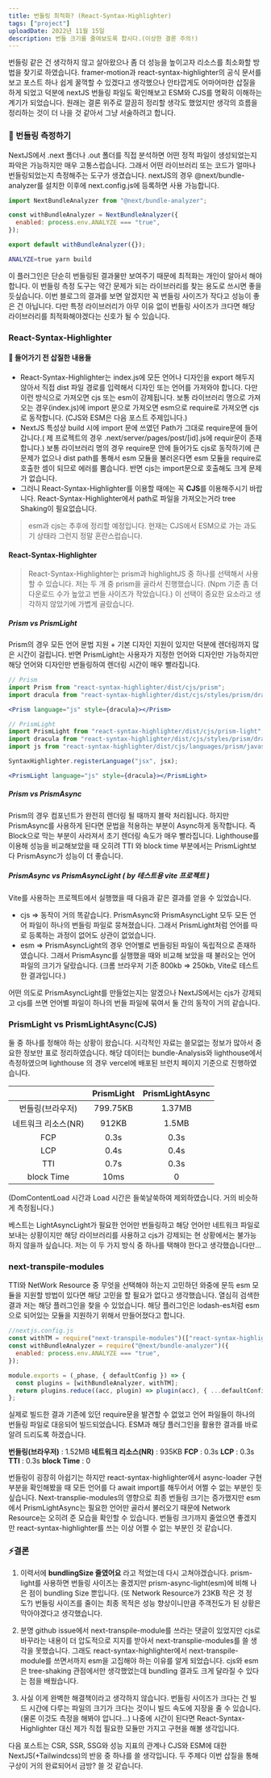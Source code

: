 ```yaml
---
title: 번들링 최적화? (React-Syntax-Highlighter)
tags: ["project"]
uploadDate: 2022년 11월 15일
description: 번들 크기를 줄여보도록 합시다.(이상한 결론 주의!)
---
```


번들링 같은 건 생각하지 않고 살아왔으나 좀 더 성능을 높이고자 리소스를 최소화할 방법을 찾기로 하였습니다. framer-motion과 react-syntax-highlighter의 공식 문서를 보고 포스트 하나 쉽게 꿀꺽할 수 있겠다고 생각했으나 안타깝게도 어마어마한 삽질을 하게 되었고 덕분에 nextJS 번들링 파일도 확인해보고 ESM와 CJS를 명확히 이해하는 계기가 되었습니다. 원래는 결론 위주로 깔끔히 정리할 생각도 했었지만 생각의 흐름을 정리하는 것이 더 나을 것 같아서 그냥 서술하려고 합니다.


### 🧐 번들링 측정하기

NextJS에서 .next 폴더나 .out 폴더를 직접 분석하면 어떤 정적 파일이 생성되었는지 파악은 가능하지만 매우 고통스럽습니다. 그래서 어떤 라이브러리 또는 코드가 얼마나 번들링되었는지 측정해주는 도구가 생겼습니다. nextJS의 경우 @next/bundle-analyzer를 설치한 이후에 next.config.js에 등록하면 사용 가능합니다.

```js
import NextBundleAnalyzer from "@next/bundle-analyzer";

const withBundleAnalyzer = NextBundleAnalyzer({
  enabled: process.env.ANALYZE === "true",
});

export default withBundleAnalyzer({});
```

```bash
ANALYZE=true yarn build
```

이 플러그인은 단순히 번들링된 결과물만 보여주기 때문에 최적화는 개인이 알아서 해야 합니다. 이 번들링 측정 도구는 약간 문제가 되는 라이브러리를 찾는 용도로 쓰시면 좋을 듯싶습니다. 이번 블로그의 결과를 보면 알겠지만 꼭 번들링 사이즈가 작다고 성능이 좋은 건 아닙니다. 다만 특정 라이브러리가 아무 이유 없이 번들링 사이즈가 크다면 해당 라이브러리를 최적화해야겠다는 신호가 될 수 있습니다.



### React-Syntax-Highlighter

#### 🔧 들어가기 전 삽질한 내용들

* React-Syntax-Highlighter는 index.js에 모든 언어나 디자인을 export 해두지 않아서 직접 dist 파일 경로를 입력해서 디자인 또는 언어를 가져와야 합니다. 다만 이런 방식으로 가져오면 cjs 또는 esm이 강제됩니다. 보통 라이브러리 명으로 가져오는 경우(index.js)에 import 문으로 가져오면 esm으로 require로 가져오면 cjs로 동작합니다. (CJS와 ESM은 다음 포스트 주제입니다.)
* NextJS 특성상 build 시에 import 문에 쓰였던 Path가 그대로 require문에 들어갑니다.( 제 프로젝트의 경우 .next/server/pages/post/[id].js에 requir문이 존재합니다.) 보통 라이브러리 명의 경우 require문 안에 들어가도 cjs로 동작하기에 큰 문제가 없으나 dist path를 통해서 esm 모듈을 불러온다면 esm 모듈을 require로 호출한 셈이 되므로 에러를 뿜습니다. 반면 cjs는 import문으로 호출해도 크게 문제가 없습니다.
* 그러니 React-Syntax-Highlighter를 이용할 때에는 꼭 **CJS**를 이용해주시기 바랍니다. React-Syntax-Highlighter에서 path로 파일을 가져오는거라 tree Shaking이 필요없습니다. 

> esm과 cjs는 추후에 정리할 예정입니다. 현재는 CJS에서 ESM으로 가는 과도기 상태라 그런지 정말 혼란스럽습니다. 

#### React-Syntax-Highlighter

> React-Syntax-Highlighter는 prism과 highlightJS 중 하나를 선택해서 사용할 수 있습니다. 저는 두 개 중 prism을 골라서 진행했습니다. (Npm 기준 좀 더 다운로드 수가 높았고 번들 사이즈가 작았습니다.) 이 선택이 중요한 요소라고 생각하지 않았기에 가볍게 골랐습니다.

##### Prism vs PrismLight

Prism의 경우 모든 언어 문법 지원 + 기본 디자인 지원이 있지만 덕분에 렌더링까지 많은 시간이 걸립니다. 반면 PrismLight는 사용자가 지정한 언어와 디자인만 가능하지만 해당 언어와 디자인만 번들링하여 렌더링 시간이 매우 빨라집니다.
```jsx
// Prism
import Prism from "react-syntax-highlighter/dist/cjs/prism";
import dracula from "react-syntax-highlighter/dist/cjs/styles/prism/dracula";

<Prism language="js" style={dracula}></Prism>

// PrismLight
import PrismLight from "react-syntax-highlighter/dist/cjs/prism-light";
import dracula from "react-syntax-highlighter/dist/cjs/styles/prism/dracula";
import js from "react-syntax-highlighter/dist/cjs/languages/prism/javascript";

SyntaxHighlighter.registerLanguage("jsx", jsx);

<PrismLight language="js" style={dracula}></PrismLight>
```



##### Prism vs PrismAsync

Prism의 경우 컴포넌트가 완전히 렌더링 될 때까지 블락 처리됩니다. 하지만 PrismAsync를 사용하게 된다면 문법을 적용하는 부분이 Async하게 동작합니다. 즉 Block으로 막는 부분이 사라져서 초기 렌더링 속도가 매우 빨라집니다. Lighthouse를 이용해 성능을 비교해보았을 때 오히려 TTI 와 block time 부분에서는 PrismLight보다 PrismAsync가 성능이 더 좋습니다.


##### PrismAsync vs PrismAsyncLight ( by 테스트용 vite 프로젝트 )

Vite를 사용하는 프로젝트에서 실행했을 때 다음과 같은 결과를 얻을 수 있었습니다.

* cjs  => 동작이 거의 똑같습니다. PrismAsync와 PrismAsyncLight 모두 모든 언어 파일이 하나의 번들링 파일로 뭉쳐졌습니다. 그래서 PrismLight처럼 언어를 따로 등록하는 과정이 없어도 상관이 없었습니다.
* esm => PrismAsyncLight의 경우 언어별로 번들링된 파일이 독립적으로 존재하였습니다. 그래서 PrismAsync를 실행했을 때와 비교해 보았을 때 불러오는 언어 파일의 크기가 달랐습니다. (크롬 브라우저 기준 800kb => 250kb, Vite로 테스트한 결과입니다.) 

어떤 의도로 PrismAsyncLight를 만들었는지는 알겠으나 NextJS에서는 cjs가 강제되고 cjs를 쓰면 언어별 파일이 하나의 번들 파일에 묶여서 둘 간의 동작이 거의 같습니다. 



### PrismLight vs PrismLightAsync(CJS)

둘 중 하나를 정해야 하는 상황이 왔습니다. 시각적인 자료는 쓸모없는 정보가 많아서 중요한 정보만 표로 정리하였습니다. 해당 데이터는 bundle-Analysis와 lighthouse에서 측정하였으며 lighthouse 의 경우 vercel에 배포된 브런치 페이지 기준으로 진행하였습니다.

|                     | PrismLight | PrismLightAsync |
| :-----------------: | :--------: | :-------------: |
|  번들링(브라우저)   |  799.75KB  |     1.37MB      |
| 네트워크 리소스(NR) |   912KB    |      1.5MB      |
|         FCP         |    0.3s    |      0.3s       |
|         LCP         |    0.4s    |      0.4s       |
|         TTI         |    0.7s    |      0.3s       |
|     block Time      |    10ms    |        0        |

(DomContentLoad 시간과 Load 시간은 들쑥날쑥하여 제외하였습니다. 거의 비슷하게 측정됩니다.)

베스트는 LightAsyncLight가 필요한 언어만 번들링하고 해당 언어만 네트워크 파일로 보내는 상황이지만 해당 라이브러리를 사용하고 cjs가 강제되는 현 상황에서는 불가능하지 않을까 싶습니다. 저는 이 두 가지 방식 중 하나를 택해야 한다고 생각했습니다만...



### next-transpile-modules

TTI와 NetWork Resource 중 무엇을 선택해야 하는지 고민하던 와중에 문득 esm 모듈을 지원할 방법이 있다면 해당 고민을 할 필요가 없다고 생각했습니다. 열심히 검색한 결과 저는 해당 플러그인을 찾을 수 있었습니다. 해당 플러그인은 lodash-es처럼 esm으로 되어있는 모듈을 지원하기 위해서 만들어졌다고 합니다.

```js
//nextjs.config.js
const withTM = require("next-transpile-modules")(["react-syntax-highlighter"]);
const withBundleAnalyzer = require("@next/bundle-analyzer")({
  enabled: process.env.ANALYZE === "true",
});

module.exports = (_phase, { defaultConfig }) => {
  const plugins = [withBundleAnalyzer, withTM];
  return plugins.reduce((acc, plugin) => plugin(acc), { ...defaultConfig });
};
```

실제로 빌드한 결과 기존에 있던 require문을 발견할 수 없었고 언어 파일들이 하나의 번들링 파일로 대응되어 빌드되었습니다. ESM과 해당 플러그인을 활용한 결과를 바로 알려 드리도록 하겠습니다.

**번들링(브라우저)** : 1.52MB
**네트워크 리소스(NR)** : 935KB
**FCP** : 0.3s
**LCP** : 0.3s
**TTI** : 0.3s
**block Time** : 0

번들링이 굉장히 아쉽기는 하지만 react-syntax-highlighter에서 async-loader 구현 부분을 확인해봤을 때 모든 언어를 다 await import를 해두어서 어쩔 수 없는 부분인 듯싶습니다. Next-transplie-modules의 영향으로 최종 번들링 크기는 증가했지만 esm에서 PrismLightAsync는 필요한 언어만 골라서 불러오기 때문에 Network Resource는 오히려 준 모습을 확인할 수 있습니다. 번들링 크기까지 줄었으면 좋겠지만 react-syntax-highlighter를 쓰는 이상 어쩔 수 없는 부분인 것 같습니다.

### ⚡️결론

1. 이력서에 **bundlingSize 줄였어요** 라고 적었는데 다시 고쳐야겠습니다. prism-light를 사용하면 번들링 사이즈는 줄겠지만 prism-async-light(esm)에 비해 나은 점이 bundling Size 뿐입니다. (또 Network Resource가 23KB 작은 것 정도?) 번들링 사이즈를 줄이는 최종 목적은 성능 향상이니만큼 주객전도가 된 상황은 막아야겠다고 생각했습니다.

2. 분명 github issue에서 next-transpile-module를 쓰라는 댓글이 있었지만 cjs로 바꾸라는 내용이 더 압도적으로 지지를 받아서 next-transplie-modules를 쓸 생각을 못했습니다. 그래도 react-syntax-highlighter에서 next-transpile-module를 쓰면서까지 esm을 고집해야 하는 이유를 알게 되었습니다. cjs와 esm은 tree-shaking 관점에서만 생각했었는데 bundling 결과도 크게 달라질 수 있다는 점을 배웠습니다.

3. 사실 이게 완벽한 해결책이라고 생각하지 않습니다. 번들링 사이즈가 크다는 건 빌드 시간에 다루는 파일의 크기가 크다는 것이니 빌드 속도에 지장을 줄 수 있습니다. (물론 이것도 측정을 해봐야 압니다...) 나중에 시간이 된다면 React-Syntax-Highlighter 대신 제가 직접 필요한 모듈만 가지고 구현을 해볼 생각입니다.

다음 포스트는 CSR, SSR, SSG와 성능 지표의 관계나 CJS와 ESM에 대한 NextJS(+Tailwindcss)의 반응 중 하나를 쓸 생각입니다. 두 주제다 이번 삽질을 통해 구상이 거의 완료되어서 금방? 쓸 것 같습니다.



